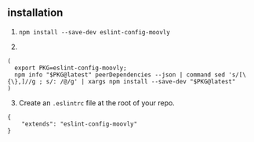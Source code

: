 ## installation

1. `npm install --save-dev eslint-config-moovly`

2.
```
(
  export PKG=eslint-config-moovly;
  npm info "$PKG@latest" peerDependencies --json | command sed 's/[\{\},]//g ; s/: /@/g' | xargs npm install --save-dev "$PKG@latest"
)
```

3. Create an `.eslintrc` file at the root of your repo.
```
{
    "extends": "eslint-config-moovly"
}
```
